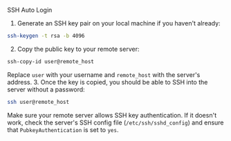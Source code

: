SSH Auto Login

1. Generate an SSH key pair on your local machine if you haven't already:

```bash
ssh-keygen -t rsa -b 4096
```

2. Copy the public key to your remote server:

```bash
ssh-copy-id user@remote_host
```

Replace `user` with your username and `remote_host` with the server's address. 3. Once the key is copied, you should be able to SSH into the server without a password:

```bash
ssh user@remote_host
```

Make sure your remote server allows SSH key authentication. If it doesn't work, check the server's SSH config file (`/etc/ssh/sshd_config`) and ensure that `PubkeyAuthentication` is set to `yes`.
